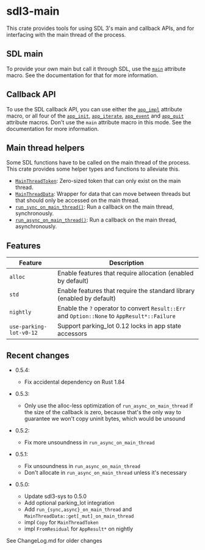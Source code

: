 # sdl3-main

This crate provides tools for using SDL 3's main and callback APIs, and
for interfacing with the main thread of the process.

## SDL main

To provide your own main but call it through SDL, use the [`main`] attribute macro.
See the documentation for that for more information.

## Callback API

To use the SDL callback API, you can use either the [`app_impl`] attribute macro,
or all four of the [`app_init`], [`app_iterate`], [`app_event`] and [`app_quit`]
attribute macros. Don't use the `main` attribute macro in this mode.
See the documentation for more information.

## Main thread helpers

Some SDL functions have to be called on the main thread of the process. This crate
provides some helper types and functions to alleviate this.

- [`MainThreadToken`]\: Zero-sized token that can only exist on the main thread.
- [`MainThreadData`]\: Wrapper for data that can move between threads but that should
  only be accessed on the main thread.
- [`run_sync_on_main_thread()`]\: Run a callback on the main thread, synchronously.
- [`run_async_on_main_thread()`]\: Run a callback on the main thread, asynchronously.

## Features
| Feature                 | Description |
| ----------------------- | ----------- |
| `alloc`                 | Enable features that require allocation (enabled by default) |
| `std`                   | Enable features that require the standard library (enabled by default) |
| `nightly`               | Enable the `?` operator to convert `Result::Err` and `Option::None` to `AppResult*::Failure` |
| `use-parking-lot-v0-12` | Support parking_lot 0.12 locks in app state accessors |

## Recent changes

- 0.5.4:
    - Fix accidental dependency on Rust 1.84

- 0.5.3:
    - Only use the alloc-less optimization of `run_async_on_main_thread` if the size of
      the callback is zero, because that's the only way to guarantee we won't copy
      uninit bytes, which would be unsound

- 0.5.2:
    - Fix more unsoundness in `run_async_on_main_thread`

- 0.5.1:
    - Fix unsoundness in `run_async_on_main_thread`
    - Don't allocate in `run_async_on_main_thread` unless it's necessary

- 0.5.0:
    - Update sdl3-sys to 0.5.0
    - Add optional parking_lot integration
    - Add `run_{sync,async}_on_main_thread` and `MainThreadData::get[_mut]_on_main_thread`
    - impl `Copy` for `MainThreadToken`
    - impl `FromResidual` for `AppResult*` on nightly

See ChangeLog.md for older changes

[`main`]: <https://docs.rs/sdl3-main/0.5.4/sdl3_main/attr.main.html>
[`app_impl`]: <https://docs.rs/sdl3-main/0.5.4/sdl3_main/attr.app_impl.html>
[`app_init`]: <https://docs.rs/sdl3-main/0.5.4/sdl3_main/attr.app_init.html>
[`app_iterate`]: <https://docs.rs/sdl3-main/0.5.4/sdl3_main/attr.app_impl.html>
[`app_event`]: <https://docs.rs/sdl3-main/0.5.4/sdl3_main/attr.app_event.html>
[`app_quit`]: <https://docs.rs/sdl3-main/0.5.4/sdl3_main/attr.app_quit.html>
[`MainThreadToken`]: <https://docs.rs/sdl3-main/0.5.4/sdl3_main/struct.MainThreadToken.html>
[`MainThreadData`]: <https://docs.rs/sdl3-main/0.5.4/sdl3_main/struct.MainThreadData.html>
[`run_sync_on_main_thread()`]: <https://docs.rs/sdl3-main/0.5.4/sdl3_main/fn.run_sync_on_main_thread.html>
[`run_async_on_main_thread()`]: <https://docs.rs/sdl3-main/0.5.4/sdl3_main/fn.run_async_on_main_thread.html>
